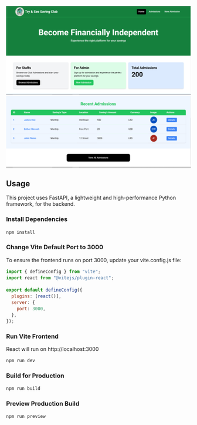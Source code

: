 <img src="public/home_page.PNG" />
<img src="public/admissions.PNG" />

## Usage

This project uses FastAPI, a lightweight and high-performance Python framework, for the backend.

### Install Dependencies

```bash
npm install
```

### Change Vite Default Port to 3000

To ensure the frontend runs on port 3000, update your vite.config.js file:

```js
import { defineConfig } from "vite";
import react from "@vitejs/plugin-react";

export default defineConfig({
  plugins: [react()],
  server: {
    port: 3000,
  },
});
```

### Run Vite Frontend

React will run on http://localhost:3000

```bash
npm run dev
```

### Build for Production

```bash
npm run build
```

### Preview Production Build

```bash
npm run preview
```
